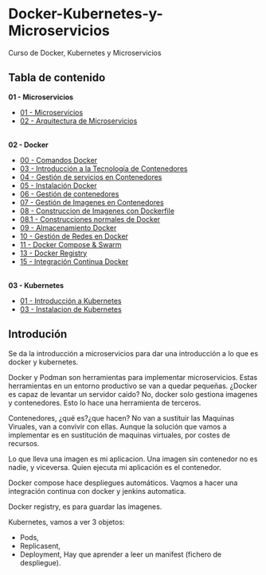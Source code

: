# Docker-Kubernetes-y-Microservicios
Curso de Docker, Kubernetes y Microservicios

## Tabla de contenido
**01 - Microservicios**
+ [01 - Microservicios](01%20-%20Microservicios/01%20-%20Microservicios.md)
+ [02 - Arquitectura de Microservicios](01%20-%20Microservicios/02%20-%20Arquitectura%20de%20Microservicios.md)
<br><br>

**02 - Docker**
+ [00 - Comandos Docker](02%20-%20Docker/00%20-%20Comandos%20Docker.md)
+ [03 - Introducción a la Tecnología de Contenedores](02%20-%20Docker/03%20-%20Introducción%20a%20la%20Tecnología%20de%20Contenedores.md)
+ [04 - Gestión de servicios en Contenedores](02%20-%20Docker/04%20-%20Gestión%20de%20servicios%20en%20Contenedores.md)
+ [05 - Instalación Docker](02%20-%20Docker/05%20-%20Instalación%20Docker.md)
+ [06 - Gestión de contenedores](02%20-%20Docker/06%20-%20Gestión%20de%20contenedores.md)
+ [07 - Gestión de Imagenes en Contenedores](02%20-%20Docker/07%20-%20Gestión%20de%20Imagenes%20en%20Contenedores.md)
+ [08 - Construccion de Imagenes con Dockerfile](02%20-%20Docker/08%20-%20Construccion%20de%20Imagenes%20con%20Dockerfile.md)
+ [08.1 - Construcciones normales de Docker](02%20-%20Docker/08.1%20-%20Contrucciones%20normales%20de%20Docker.md)
+ [09 - Almacenamiento Docker](02%20-%20Docker/09%20-%20Almacenamiento%20Docker.md)
+ [10 - Gestión de Redes en Docker](02%20-%20Docker/10%20-%20Gestión%20de%20Redes%20en%20Docker.md)
+ [11 - Docker Compose & Swarm](02%20-%20Docker/11%20-%20Docker%20Compose%20&%20Swarm.md)
+ [13 - Docker Registry](02%20-%20Docker/13%20-%20Docker%20Registry.md)
+ [15 - Integración Continua Docker](02%20-%20Docker/15%20-%20Integración%20Continua%20Docker.md)
<br><br>

**03 - Kubernetes**
+ [01 - Introducción a Kubernetes](03%20-%20Kubernetes/01%20-%20Introducción%20a%20Kubernetes.md)
+ [03 - Instalacion de Kubernetes](03%20-%20Kubernetes/03%20-%20Instalacion%20de%20Kubernetes.md)

## Introdución
Se da la introducción a microservicios para dar una introducción a lo que es docker y kubernetes.

Docker y Podman son herramientas para implementar microservicios.
Estas herramientas en un entorno productivo se van a quedar pequeñas.
¿Docker es capaz de levantar un servidor caido? No, docker solo gestiona imagenes y contenedores. Esto lo hace una herramienta de terceros.

Contenedores, ¿qué es?¿que hacen?
No van a sustituir las Maquinas Viruales, van a convivir con ellas.
Aunque la solución que vamos a implementar es en sustitución de maquinas virtuales, por costes de recursos.

Lo que lleva una imagen es mi aplicacion.
Una imagen sin contenedor no es nadie, y viceversa.
Quien ejecuta mi aplicación es el contenedor.

Docker compose hace despliegues automáticos.
Vaqmos a hacer una integración continua con docker y jenkins automatica.

Docker registry, es para guardar las imagenes.

Kubernetes, vamos a ver 3 objetos:
+ Pods, 
+ Replicasent, 
+ Deployment,
Hay que aprender a leer un manifest (fichero de despliegue).